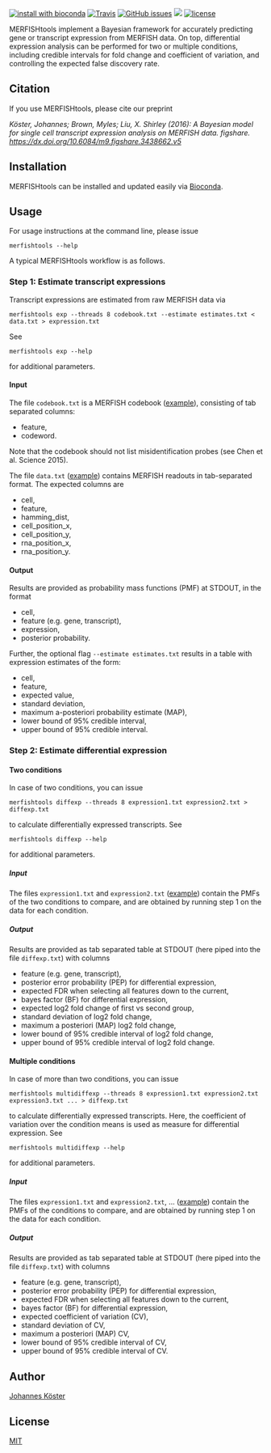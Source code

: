 [![install with bioconda](https://img.shields.io/badge/install%20with-bioconda-brightgreen.svg?style=flat-square)](http://bioconda.github.io/recipes/merfishtools/README.html)
[![Travis](https://img.shields.io/travis/merfishtools/merfishtools.svg?style=flat-square)](https://travis-ci.org/merfishtools/merfishtools)
[![GitHub issues](https://img.shields.io/github/issues/merfishtools/merfishtools.svg?style=flat-square)](https://github.com/merfishtools/merfishtools/issues)
[![](https://img.shields.io/github/issues-pr-raw/merfishtools/merfishtools.svg?style=flat-square)](https://github.com/merfishtools/merfishtools/pulls)
[![license](https://img.shields.io/github/license/merfishtools/merfishtools.svg?style=flat-square)](https://github.com/merfishtools/merfishtools/blob/master/LICENSE.md)


MERFISHtools implement a Bayesian framework for accurately predicting gene or transcript expression from MERFISH data.
On top, differential expression analysis can be performed for two or multiple conditions, including credible intervals for fold change and coefficient of variation, and controlling the expected false discovery rate.

## Citation

If you use MERFISHtools, please cite our preprint

*Köster, Johannes; Brown, Myles; Liu, X. Shirley (2016): A Bayesian model for single cell transcript expression analysis on MERFISH data. figshare. https://dx.doi.org/10.6084/m9.figshare.3438662.v5*

## Installation

MERFISHtools can be installed and updated easily via [Bioconda](http://bioconda.github.io/recipes/merfishtools/README.html).

## Usage

For usage instructions at the command line, please issue

    merfishtools --help

A typical MERFISHtools workflow is as follows.

### Step 1: Estimate transcript expressions
Transcript expressions are estimated from raw MERFISH data via

    merfishtools exp --threads 8 codebook.txt --estimate estimates.txt < data.txt > expression.txt
    
See

    merfishtools exp --help

for additional parameters.

#### Input

The file `codebook.txt` is a MERFISH codebook ([example](https://github.com/merfishtools/merfishtools-evaluation/raw/master/codebook/140genesData.1.txt)), consisting of tab separated columns: 

* feature,
* codeword. 

Note that the codebook should not list misidentification probes (see Chen et al. Science 2015).

The file `data.txt` ([example](https://github.com/merfishtools/merfishtools-evaluation/raw/master/data/140genesData.1.all.txt)) contains MERFISH readouts in tab-separated format. The expected columns are

* cell,
* feature,
* hamming_dist,
* cell_position_x,
* cell_position_y,
* rna_position_x,
* rna_position_y.

#### Output

Results are provided as probability mass functions (PMF) at STDOUT, in the format

* cell,
* feature (e.g. gene, transcript),
* expression,
* posterior probability.

Further, the optional flag `--estimate estimates.txt` results in a table with expression estimates of the form:

* cell,
* feature,
* expected value,
* standard deviation,
* maximum a-posteriori probability estimate (MAP),
* lower bound of 95% credible interval,
* upper bound of 95% credible interval.

### Step 2: Estimate differential expression

#### Two conditions

In case of two conditions, you can issue

    merfishtools diffexp --threads 8 expression1.txt expression2.txt > diffexp.txt
 
to calculate differentially expressed transcripts.
See

    merfishtools diffexp --help

for additional parameters.

##### Input

The files `expression1.txt` and `expression2.txt` ([example](https://github.com/merfishtools/merfishtools-evaluation/raw/master/expressions/140genesData.1.all.default.txt)) contain the PMFs of the two conditions to compare, and are obtained by running step 1 on the data for each condition.

##### Output

Results are provided as tab separated table at STDOUT (here piped into the file `diffexp.txt`) with columns

* feature (e.g. gene, transcript),
* posterior error probability (PEP) for differential expression,
* expected FDR when selecting all features down to the current,
* bayes factor (BF) for differential expression,
* expected log2 fold change of first vs second group,
* standard deviation of log2 fold change,
* maximum a posteriori (MAP) log2 fold change,
* lower bound of 95% credible interval of log2 fold change,
* upper bound of 95% credible interval of log2 fold change.

#### Multiple conditions

In case of more than two conditions, you can issue

    merfishtools multidiffexp --threads 8 expression1.txt expression2.txt expression3.txt ... > diffexp.txt
 
to calculate differentially expressed transcripts. Here, the coefficient of variation over the condition means is used as measure for differential expression. See

    merfishtools multidiffexp --help

for additional parameters.

##### Input

The files `expression1.txt` and `expression2.txt`, ... ([example](https://github.com/merfishtools/merfishtools-evaluation/raw/master/expressions/140genesData.1.all.default.txt)) contain the PMFs of the conditions to compare, and are obtained by running step 1 on the data for each condition.

##### Output

Results are provided as tab separated table at STDOUT (here piped into the file `diffexp.txt`) with columns

* feature (e.g. gene, transcript),
* posterior error probability (PEP) for differential expression,
* expected FDR when selecting all features down to the current,
* bayes factor (BF) for differential expression,
* expected coefficient of variation (CV),
* standard deviation of CV,
* maximum a posteriori (MAP) CV,
* lower bound of 95% credible interval of CV,
* upper bound of 95% credible interval of CV.



## Author
[Johannes Köster](https://johanneskoester.bitbucket.org)

## License

[MIT](https://github.com/merfishtools/merfishtools/blob/master/LICENSE.md)
